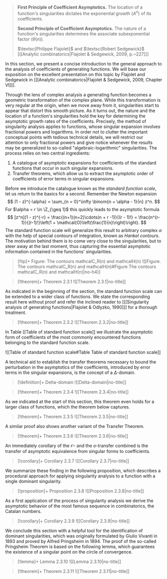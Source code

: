 > 
>   **First Principle of Coefficient Asymptotics.** The location of a function's singularities dictates the exponential growth ($A^n$) of its coefficients.
> 
>   **Second Principle of Coefficient Asymptotics.** The nature of a function's singularities determines the associate subexponential factor ($\theta(n)$).
> 
> $\textsc{Philippe Flajolet}$ and $\textsc{Robert Sedgewick}$ \[[[Analytic combinatorics|Flajolet & Sedgewick, 2009, p.~227]]\]

In this section, we present a concise introduction to the general approach to the analysis of coefficients of generating functions. We will base our exposition on the excellent presentation on this topic by Flajolet and Sedgewick in \[[[Analytic combinatorics|Flajolet & Sedgewick, 2009, Chapter VI]]\].

Through the lens of complex analysis a generating function becomes a geometric transformation of the complex plane. While this transformation is very regular at the origin, when we move away from it, singularities start to appear that distort this smooth picture. As it turns out, the nature and the location of a function's singularities hold the key for determining the asymptotic growth rates of the coefficients. Precisely, the method of singularity analysis applies to functions, whose singular expansion involves fractional powers and logarithms. In order not to clutter the important conceptual points with tedious technical details, we will restrict our attention to only fractional powers and give notice whenever the results may be generalized to so-called "algebraic-logarithmic" singularities. The process relies on two central ingredients:

1. A catalogue of asymptotic expansions for coefficients of the standard functions that occur in such singular expansions.
2. Transfer theorems, which allow us to extract the asymptotic order of coefficients of error terms in singular expansions.

Before we introduce the catalogue known as the *standard function scale*, let us return to the basics for a second.
Remember the Newton expansion
$$
(1 - z)^{-\alpha} = \sum_{n = 0}^\infty \binom{n + \alpha - 1}{n} z^n.
$$
For $\alpha = r \in \Z_{\geq 1}$ this quickly leads to the asymptotic formula
$$
[z^n](1 - z)^{-r} = \frac{(n+1)(n+2)\cdots(n + r -1)}{(r - 1)!}
= \frac{n^{r-1}}{(r-1)!}\left(1 + \mathcal{O}\left(\frac{1}{n}\right)\right).
$$
The standard function scale will generalize this result to arbitrary complex $\alpha$ with the help of special contours of integration, known as *Hankel contours*. The motivation behind them is to come very close to the singularities, but to steer away at the last moment, thus capturing the essential asymptotic information contained in the functions' singularities.

> [!tip]+ Figure: The contours mathcalC_R(n) and mathcalH(n)
> ![[Figure. The contours mathcalC_R(n) and mathcalH(n)#Figure The contours mathcalC_R(n) and mathcalH(n)|no-h4]]



> [!theorem]+ Theorem 2.3.1
> ![[Theorem 2.3.1|no-title]]



As indicated in the beginning of the section, the standard function scale can be extended to a wider class of functions. We state the corresponding result here without proof and refer the inclined reader to \[[[Singularity analysis of generating functions|Flajolet & Odlyzko, 1990]]\] for a thorough treatment.


> [!theorem]+ Theorem 2.3.2
> ![[Theorem 2.3.2|no-title]]

In Table [[Table of standard function scale]] we illustrate the asymptotic form of coefficients of the most commonly encountered functions belonging to the standard function scale.

![[Table of standard function scale#Table Table of standard function scale]]

A technical aid to establish the transfer theorems necessary to bound the perturbation in the asymptotics of the coefficients, introduced by error terms in the singular expansions, is the concept of a $\Delta$-domain.



> [!definition]+ Delta-domain
> ![[Delta-domain|no-title]]


> [!theorem]+ Theorem 2.3.4
> ![[Theorem 2.3.4|no-title]]



As we indicated at the start of this section, this theorem even holds for a larger class of functions, which the theorem below captures.



> [!theorem]+ Theorem 2.3.5
> ![[Theorem 2.3.5|no-title]]

A similar proof also shows another variant of the Transfer Theorem.

> [!theorem]+ Theorem 2.3.6
> ![[Theorem 2.3.6|no-title]]

An immediately corollary of the $\mathcal{O}$- and the $o$-transfer combined is the transfer of asymptotic equivalence from singular forms to coefficients.

> [!corollary]+ Corollary 2.3.7
> ![[Corollary 2.3.7|no-title]]



We summarize these finding in the following proposition, which describes a procedural approach for applying singularity analysis to a function with a single dominant singularity.

> [!proposition]+ Proposition 2.3.8
> ![[Proposition 2.3.8|no-title]]

As a first application of the process of singularity analysis we derive the asymptotic behavior of the most famous sequence in combinatorics, the Catalan numbers.

> [!corollary]+ Corollary 2.3.9
> ![[Corollary 2.3.9|no-title]]



We conclude this section with a helpful tool for the identification of dominant singularities, which was originally formulated by Giulio Vivanti in 1893 and proved by Alfred Pringsheim in 1894. The proof of the so-called Pringsheim Theorem is based on the following lemma, which guarantees the existence of a singular point on the circle of convergence.

> [!lemma]+ Lemma 2.3.10
> ![[Lemma 2.3.10|no-title]]



> [!theorem]+ Theorem 2.3.11
> ![[Theorem 2.3.11|no-title]]



